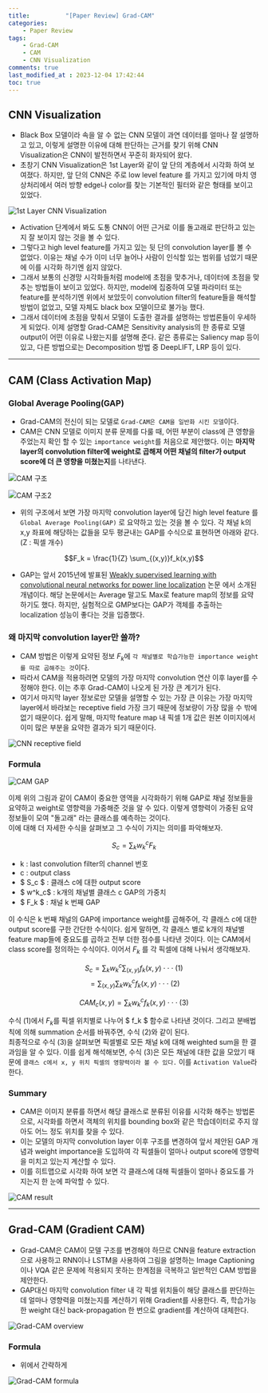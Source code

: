 ```yaml
---
title:          "[Paper Review] Grad-CAM"
categories:       
    - Paper Review
tags:           
    - Grad-CAM
    - CAM
    - CNN Visualization
comments: true
last_modified_at : 2023-12-04 17:42:44
toc: true
---
```


## CNN Visualization
- Black Box 모델이라 속을 알 수 없는 CNN 모델이 과연 데이터를 얼마나 잘 설명하고 있고, 이렇게 설명한 이유에 대해 판단하는 근거를 찾기 위해 CNN Visualization은 CNN이 발전하면서 꾸준히 화자되어 왔다.
- 초창기 CNN Visualization은 1st Layer와 같이 앞 단의 계층에서 시각화 하여 보여졌다. 하지만, 앞 단의 CNN은 주로 low level feature 를 가지고 있기에 마치 영상처리에서 여러 방향 edge나 color를 찾는 기본적인 필터와 같은 형태를 보이고 있었다.

![1st Layer CNN Visualization](/assets/images/custom/2023-12-04-Grad001.png)

- Activation 단계에서 봐도 도통 CNN이 어떤 근거로 이를 돌고래로 판단하고 있는지 잘 보이지 않는 것을 볼 수 있다.
- 그렇다고 high level feature를 가지고 있는 뒷 단의 convolution layer를 볼 수 없었다. 이유는 채널 수가 이미 너무 늘어나 사람이 인식할 있는 범위를 넘었기 때문에 이를 시각화 하기엔 쉽지 않았다.
- 그래서 보통의 신경망 시각화들처럼 model에 초점을 맞추거나, 데이터에 초점을 맞추는 방법들이 보이고 있었다. 하지만, model에 집중하여 모델 파라미터 또는 feature를 분석하기엔 위에서 보았듯이 convolution filter의 feature들을 해석할 방법이 없었고, 모델 자체도 black box 모델이므로 불가능 했다. 
- 그래서 데이터에 초점을 맞춰서 모델이 도출한 결과를 설명하는 방법론들이 우세하게 되었다. 이제 설명할 Grad-CAM은 Sensitivity analysis의 한 종류로 모델 output이 어떤 이유로 나왔는지를 설명해 준다. 같은 종류로는 Saliency map 등이 있고, 다른 방법으로는 Decomposition 방법 중 DeepLIFT, LRP 등이 있다.

---

## CAM (Class Activation Map)
### Global Average Pooling(GAP)
-  Grad-CAM의 전신이 되는 모델로 `Grad-CAM은 CAM을 일반화 시킨 모델`이다.
- CAM은 CNN 모델로 이미지 분류 문제를 다룰 때, 어떤 부분이 class에 큰 영향을 주었는지 확인 할 수 있는 `importance weight`를 처음으로 제안했다. 이는 **마지막 layer의 convolution filter에 weight로 곱해져 어떤 채널의 filter가 output score에 더 큰 영향을 미쳤는지**를 나타낸다.

![CAM 구조](/assets/images/custom/2023-12-04-Grad002.png)

![CAM 구조2](/assets/images/custom/2023-12-04-Grad004.png)

- 위의 구조에서 보면 가장 마지막 convolution layer에 담긴 high level feature 를 `Global Average Pooling(GAP)` 로 요약하고 있는 것을 볼 수 있다. 각 채널 k의 x,y 좌표에 해당하는 값들을 모두 평균내는 GAP를 수식으로 표현하면 아래와 같다. (Z : 픽셀 개수)

$$F_k = \frac{1}{Z} \sum_{(x,y)}f_k(x,y)$$

- GAP는 앞서 2015년에 발표된 [Weakly supervised learning with convolutional neural networks for power line localization](https://ieeexplore.ieee.org/document/8285410) 논문 에서 소개된 개념이다. 해당 논문에서는 Average 말고도 Max로 feature map의 정보를 요약하기도 했다. 하지만, 실험적으로 GMP보다는 GAP가 객체를 추출하는 localization 성능이 좋다는 것을 입증했다. 

### 왜 마지막 convolution layer만 쓸까?

- CAM 방법은 이렇게 요약된 정보 $F_k$에 `각 채널별로 학습가능한 importance weight를 따로 곱해주는 것`이다.
- 따라서 CAM을 적용하려면 모델의 가장 마지막 convolution 연산 이후 layer를 수정해야 한다. 이는 추후 Grad-CAM이 나오게 된 가장 큰 계기가 된다.
- 여기서 마지막 layer 정보로만 모델을 설명할 수 있는 가장 큰 이유는 가장 마지막 layer에서 바라보는 receptive field 가장 크기 때문에 정보량이 가장 많을 수 밖에 없기 때문이다. 쉽게 말해, 마지막 feature map 내 픽셀 1개 값은 원본 이미지에서 이미 많은 부분을 요약한 결과가 되기 때문이다.

![CNN receptive field](/assets/images/custom/2023-12-04-Grad003.png)

### Formula

![CAM GAP](/assets/images/custom/2023-12-04-Grad008.png)

이제 위의 그림과 같이 CAM이 중요한 영역을 시각화하기 위해 GAP로 채널 정보들을 요약하고 weight로 영향력을 가중해준 것을 알 수 있다. 이렇게 영향력이 가중된 요약 정보들이 모여 "돌고래" 라는 클래스를 예측하는 것이다.<br>
이에 대해 더 자세한 수식을 살펴보고 그 수식이 가지는 의미를 파악해보자.

$$ S_c = \sum_k w^c_k F_k $$

- k : last convolution filter의 channel 번호
- c : output class
- $ S_c $ : 클래스 c에 대한 output score 
- $ w^k_c$ : k개의 채널별 클래스 c GAP의 가중치
- $ F_k $ : 채널 k 번째 GAP

이 수식은 k 번째 채널의 GAP에 importance weight를 곱해주어, 각 클래스 c에 대한 output score를 구한 간단한 수식이다. 쉽게 말하면, 각 클래스 별로 k개의 채널별 feature map들에 중요도를 곱하고 전부 더한 점수를 나타낸 것이다. 이는 CAM에서 class score를 정의하는 수식이다. 이어서 $F_k$ 를 각 픽셀에 대해 나눠서 생각해보자.

$$ S_c = \sum_k w_k^c \sum_{(x,y)} f_k(x,y) \cdot\cdot\cdot (1) $$
$$ = \sum_{(x,y)} \sum_k w_k^c f_k(x,y) \cdot\cdot\cdot (2) $$

$$ CAM_c(x,y) = \sum_k w_k^c f_k(x,y) \cdot\cdot\cdot (3) $$

수식 (1)에서 $F_k$를 픽셀 위치별로 나누어 $ f_k $ 함수로 나타낸 것이다. 그리고 분배법칙에 의해 summation 순서를 바꿔주면, 수식 (2)와 같이 된다.<br>
최종적으로 수식 (3)을 살펴보면 픽셀별로 모든 채널 k에 대해 weighted sum을 한 결과임을 알 수 있다. 이를 쉽게 해석해보면, 수식 (3)은 모든 채널에 대한 값을 모았기 때문에 `클래스 c에서 x, y 위치 픽셀의 영향력이라 볼 수 있다.` 이를 `Activation Value`라 한다.

### Summary

- CAM은 이미지 분류를 하면서 해당 클래스로 분류된 이유를 시각화 해주는 방법론으로, 시각화를 하면서 객체의 위치를 bounding box와 같은 학습데이터로 주지 않아도 어느 정도 위치를 찾을 수 있다.
- 이는 모델의 마지막 convolution layer 이후 구조를 변경하여 앞서 제안된 GAP 개념과 weight importance을 도입하여 각 픽셀들이 얼마나 output score에 영향력을 미치고 있는지 계산할 수 있다.
- 이를 히트맵으로 시각화 하여 보면 각 클래스에 대해 픽셀들이 얼마나 중요도를 가지는지 한 눈에 파악할 수 있다.

![CAM result](/assets/images/custom/2023-12-04-Grad006.png)

---

## Grad-CAM (Gradient CAM)

- Grad-CAM은 CAM이 모델 구조를 변경해야 하므로 CNN을 feature extraction으로 사용하고 RNN이나 LSTM을 사용하여 그림을 설명하는 Image Captioning 이나 VQA 같은 문제에 적용되지 못하는 한계점을 극복하고 일반적인 CAM 방법을 제안한다.
- GAP대신 마지막 convolution filter 내 각 픽셀 위치들이 해당 클래스를 판단하는데 얼마나 영향력을 미쳤는지를 계산하기 위해 Gradient를 사용한다. 즉, 학습가능한 weight 대신 back-propagation 한 번으로 gradient를 계산하여 대체한다. 

![Grad-CAM overview](/assets/images/custom/2023-12-04-Grad007.png)


### Formula

- 위에서 간략하게 

![Grad-CAM formula](/assets/images/custom/2023-12-04-Grad009.png)

 